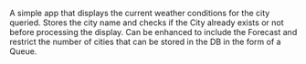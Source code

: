 A simple app that displays the current weather conditions for the city queried.
Stores the city name and checks if the City already exists or not before processing the display.
Can be enhanced to include the Forecast and restrict the number of cities that can be stored in the DB in the form of a Queue.
